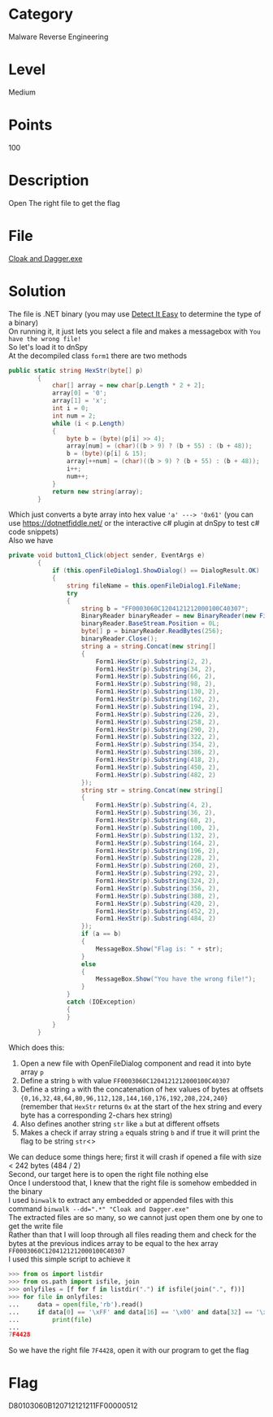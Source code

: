 # Category
Malware Reverse Engineering
# Level
Medium
# Points
100
# Description
Open The right file to get the flag
# File
[Cloak and Dagger.exe](https://github.com/Revers3c-Team/CTF-writeups/blob/master/CyberTalents/Competitions/Ahram%20Canadian%20University%20CTF%20Competition/Cloak%20and%20Dagger/Cloak%20and%20Dagger.exe)
# Solution
The file is .NET binary (you may use [Detect It Easy](https://ntinfo.biz/) to determine the type of a binary)</br>
On running it, it just lets you select a file and makes a messagebox with `You have the wrong file!`</br>
So let's load it to dnSpy</br>
At the decompiled class `form1` there are two methods</br>

```c#
public static string HexStr(byte[] p)
		{
			char[] array = new char[p.Length * 2 + 2];
			array[0] = '0';
			array[1] = 'x';
			int i = 0;
			int num = 2;
			while (i < p.Length)
			{
				byte b = (byte)(p[i] >> 4);
				array[num] = (char)((b > 9) ? (b + 55) : (b + 48));
				b = (byte)(p[i] & 15);
				array[++num] = (char)((b > 9) ? (b + 55) : (b + 48));
				i++;
				num++;
			}
			return new string(array);
		}
```

Which just converts a byte array into hex value `'a' ---> '0x61'` (you can use https://dotnetfiddle.net/ or the interactive c# plugin at dnSpy to test c# code snippets)</br>
Also we have</br>

```c#
private void button1_Click(object sender, EventArgs e)
		{
			if (this.openFileDialog1.ShowDialog() == DialogResult.OK)
			{
				string fileName = this.openFileDialog1.FileName;
				try
				{
					string b = "FF0003060C1204121212000100C40307";
					BinaryReader binaryReader = new BinaryReader(new FileStream(fileName, FileMode.Open, FileAccess.Read, FileShare.None));
					binaryReader.BaseStream.Position = 0L;
					byte[] p = binaryReader.ReadBytes(256);
					binaryReader.Close();
					string a = string.Concat(new string[]
					{
						Form1.HexStr(p).Substring(2, 2),
						Form1.HexStr(p).Substring(34, 2),
						Form1.HexStr(p).Substring(66, 2),
						Form1.HexStr(p).Substring(98, 2),
						Form1.HexStr(p).Substring(130, 2),
						Form1.HexStr(p).Substring(162, 2),
						Form1.HexStr(p).Substring(194, 2),
						Form1.HexStr(p).Substring(226, 2),
						Form1.HexStr(p).Substring(258, 2),
						Form1.HexStr(p).Substring(290, 2),
						Form1.HexStr(p).Substring(322, 2),
						Form1.HexStr(p).Substring(354, 2),
						Form1.HexStr(p).Substring(386, 2),
						Form1.HexStr(p).Substring(418, 2),
						Form1.HexStr(p).Substring(450, 2),
						Form1.HexStr(p).Substring(482, 2)
					});
					string str = string.Concat(new string[]
					{
						Form1.HexStr(p).Substring(4, 2),
						Form1.HexStr(p).Substring(36, 2),
						Form1.HexStr(p).Substring(68, 2),
						Form1.HexStr(p).Substring(100, 2),
						Form1.HexStr(p).Substring(132, 2),
						Form1.HexStr(p).Substring(164, 2),
						Form1.HexStr(p).Substring(196, 2),
						Form1.HexStr(p).Substring(228, 2),
						Form1.HexStr(p).Substring(260, 2),
						Form1.HexStr(p).Substring(292, 2),
						Form1.HexStr(p).Substring(324, 2),
						Form1.HexStr(p).Substring(356, 2),
						Form1.HexStr(p).Substring(388, 2),
						Form1.HexStr(p).Substring(420, 2),
						Form1.HexStr(p).Substring(452, 2),
						Form1.HexStr(p).Substring(484, 2)
					});
					if (a == b)
					{
						MessageBox.Show("Flag is: " + str);
					}
					else
					{
						MessageBox.Show("You have the wrong file!");
					}
				}
				catch (IOException)
				{
				}
			}
		}
```

Which does this:
1) Open a new file with OpenFileDialog component and read it into byte array `p`</br>
2) Define a string `b` with value `FF0003060C1204121212000100C40307`</br>
3) Define a string `a` with the concatenation of hex values of bytes at offsets `{0,16,32,48,64,80,96,112,128,144,160,176,192,208,224,240}` (remember that `HexStr` returns `0x` at the start of the hex string and every byte has a corresponding 2-chars hex string)
4) Also defines another string `str` like `a` but at different offsets</br>
5) Makes a check if array string `a` equals string `b` and if true it will print the flag to be string `str`<>

We can deduce some things here; first it will crash if opened a file with size < 242 bytes (484 / 2)</br>
Second, our target here is to open the right file nothing else</br>
Once I understood that, I knew that the right file is somehow embedded in the binary</br>
I used `binwalk` to extract any embedded or appended files with this command `binwalk --dd=".*" "Cloak and Dagger.exe"`</br>
The extracted files are so many, so we cannot just open them one by one to get the write file</br>
Rather than that I will loop through all files reading them and check for the bytes at the previous indices array to be equal to the hex array `FF0003060C1204121212000100C40307`</br>
I used this simple script to achieve it</br>

```python
>>> from os import listdir
>>> from os.path import isfile, join
>>> onlyfiles = [f for f in listdir(".") if isfile(join(".", f))]
>>> for file in onlyfiles:
...     data = open(file,'rb').read()
...     if data[0] == '\xFF' and data[16] == '\x00' and data[32] == '\x03' and data[48] == '\x06' and data[64] == '\x0C' and data[80] == '\x12' and data[96] == '\x04' and data[112] == '\x12' and data[128] == '\x12' and data[144] == '\x12' and data[160] == '\x00' and data[176] == '\x01' and data[192] == '\x00' and data[208] == '\xC4' and data[224] == '\x03' and data[240] == '\x07':
...         print(file)
...
7F4428
```

So we have the right file `7F4428`, open it with our program to get the flag

# Flag
D80103060B120712121211FF00000512
